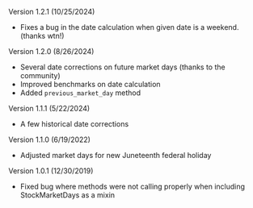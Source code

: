 Version 1.2.1 (10/25/2024)
* Fixes a bug in the date calculation when given date is a weekend. (thanks wtn!)

Version 1.2.0 (8/26/2024)
* Several date corrections on future market days (thanks to the community)
* Improved benchmarks on date calculation
* Added `previous_market_day` method

Version 1.1.1 (5/22/2024)
* A few historical date corrections

Version 1.1.0 (6/19/2022)
* Adjusted market days for new Juneteenth federal holiday

Version 1.0.1 (12/30/2019)
* Fixed bug where methods were not calling properly when including StockMarketDays as a mixin
